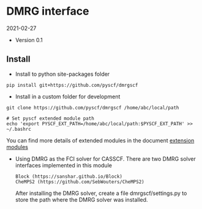 DMRG interface
==============

2021-02-27

* Version 0.1

Install
-------
* Install to python site-packages folder
```
pip install git+https://github.com/pyscf/dmrgscf
```

* Install in a custom folder for development
```
git clone https://github.com/pyscf/dmrgscf /home/abc/local/path

# Set pyscf extended module path
echo 'export PYSCF_EXT_PATH=/home/abc/local/path:$PYSCF_EXT_PATH' >> ~/.bashrc
```

You can find more details of extended modules in the document
[extension modules](http://pyscf.org/pyscf/install.html#extension-modules)

* Using DMRG as the FCI solver for CASSCF.  There are two DMRG solver
  interfaces implemented in this module

      Block (https://sanshar.github.io/Block)
      CheMPS2 (https://github.com/SebWouters/CheMPS2)

  After installing the DMRG solver, create a file dmrgscf/settings.py
  to store the path where the DMRG solver was installed.
